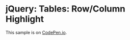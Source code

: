 # jQuery: Tables: Row/Column Highlight

This sample is on [CodePen.io](https://codepen.io/rasx/pen/BpohL).